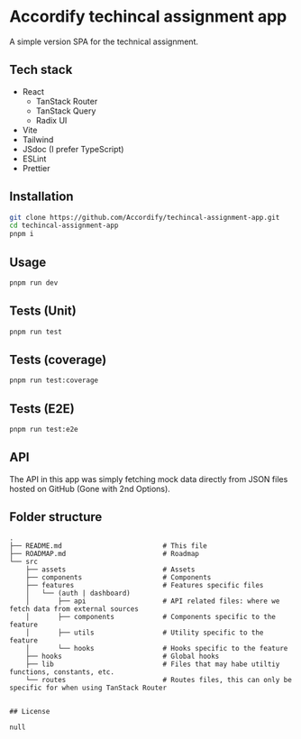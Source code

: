 # Accordify techincal assignment app

A simple version SPA for the technical assignment.

## Tech stack

- React
  - TanStack Router
  - TanStack Query
  - Radix UI
- Vite
- Tailwind
- JSdoc (I prefer TypeScript)
- ESLint
- Prettier

## Installation

```bash
git clone https://github.com/Accordify/techincal-assignment-app.git
cd techincal-assignment-app
pnpm i
```

## Usage

```bash
pnpm run dev
```

## Tests (Unit)

```bash
pnpm run test
```

## Tests (coverage)

```bash
pnpm run test:coverage
```

## Tests (E2E)

```bash
pnpm run test:e2e
```

## API

The API in this app was simply fetching mock data directly from JSON files hosted on GitHub (Gone with 2nd Options).

## Folder structure

```
.
├── README.md                         # This file
├── ROADMAP.md                        # Roadmap
└── src
    ├── assets                        # Assets
    ├── components                    # Components
    ├── features                      # Features specific files
    │   └── (auth | dashboard)
    │       ├── api                   # API related files: where we fetch data from external sources
    │       ├── components            # Components specific to the feature
    │       ├── utils                 # Utility specific to the feature
    │       └── hooks                 # Hooks specific to the feature
    ├── hooks                         # Global hooks
    ├── lib                           # Files that may habe utiltiy functions, constants, etc.
    └── routes                        # Routes files, this can only be specific for when using TanStack Router


## License

null
```
